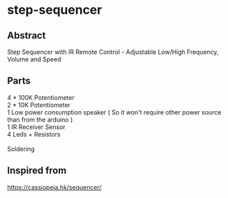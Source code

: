# step-sequencer

## Abstract

  Step Sequencer with IR Remote Control - Adjustable Low/High Frequency, Volume and Speed

## Parts

  4 * 100K Potentiometer<br>
  2 * 10K Potentiometer<br>
  1 Low power consumption speaker ( So it won't require other power source than from the arduino )<br>
  1 IR Receiver Sensor<br>
  4 Leds + Resistors<br>
  <br>
  Soldering
 
## Inspired from

  https://cassiopeia.hk/sequencer/

